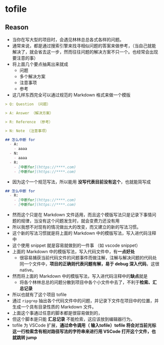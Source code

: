 #  tofile 
## Reason 
  - 当你在写大型的项目时，会遇见林林总总各式各样的问题。
  - 通常来说，都是通过搜索引擎来找寻相似问题的答案来做参考，（当自己就能解决了，就会省去这一步，然而往往问题的解决方案不只一个。也经常会出现要注意的事）
  - 将上面几个要点抽离出来就成
    - 问题
    - 多个解决方案
    - 注意事项
    - 参考
  - 这几样东西完全可以通过规范的 Markdown 格式来做一个模版
  ```md
  > Q: Question （问题）

  > A: Answer （解决方案）

  > R: Reference （参考）

  > N: Note （注意事项）

  ## 怎么中断 for 
    - A: 
      - aaaa
    - N:
      - aaaa
    - R:
      - [中断for](https://****.com)
      - [中断for](https://****.com)
  ```
  - 因为这个一个规范写法，所以能用 **没写代表目前没有这个**，也就能简写成
  ```md
  ## 怎么中断 for 
    - R:
      - [中断for](https://****.com)
      - [中断for](https://****.com)
  ```
  - 然而这个只是在 Markdown 文件适用，而且这个模版写法只是记录下事情问题的规律，当没有这个问题发生时，就会变费力还没有用
  - 所以我想不对现有的情况做出大的改变，而又建立的新的写法习惯。
  - 这个新的写法习惯就是将上面的 Markdown 中的模版写法，写入进代码注释中
  - 这个使用 snippet 就是容易就做到的一件事 （如 vscode snippet）
  - 上面的 Markdown 中的模版写法，写入代码文件中，有**一点好处**
    - 很容易捕获当前代码文件的问题事件而做注解，注解与解决问题的代码处同一个文件中，**项目的正确则代表问题有解，易于 debug 深入代码**，这很 native。
  - 然而将上面的 Markdown 中的模版写法，写入进代码注释中的**缺点**就是
    - 将各个林林总总的问题分散到项目中各个小文件中去了，不利于**检索、汇总记录**
  - 所以也就有了这个项目 tofile
  - 通过 `ripgrep` 抽出各个代码文件中的问题，并记录下文件在项目中的位置，并生成一个具有目录性质的 Markdown 文件。
  - 上面这个事通过任意的脚本都是很容易做到的，
  - 但这个脚本是只能 **汇总记录** 不能检索，这应该放到编辑器行为。
  - tofile 为 VSCode 扩展，**通过命令调用（<F1> 输入tofile）tofile 将会对当前光标这一行检索含有相对路径写法的字符串来进行用 VSCode 打开这个文件，也就跳转 jump**